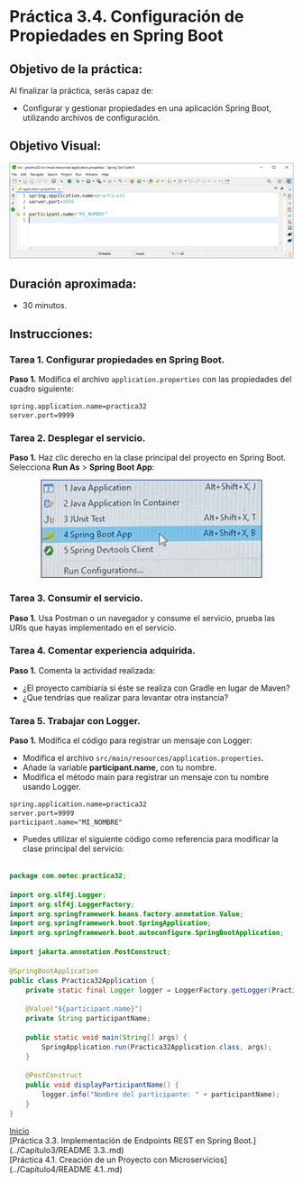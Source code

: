 # Práctica 3.4. Configuración de Propiedades en Spring Boot 

## Objetivo de la práctica:
Al finalizar la práctica, serás capaz de:
- Configurar y gestionar propiedades en una aplicación Spring Boot, utilizando archivos de configuración.

## Objetivo Visual:

<div style="text-align: center;">
    <img src="../images/ro4.png" alt="Spring Tool Suite">
</div>

## Duración aproximada:
- 30 minutos.

## Instrucciones: 

### Tarea 1. Configurar propiedades en Spring Boot.

**Paso 1.** Modifica el archivo `application.properties` con las propiedades del cuadro siguiente:

```properties
spring.application.name=practica32
server.port=9999
```

### Tarea 2. Desplegar el servicio.

**Paso 1.** Haz clic derecho en la clase principal del proyecto en Spring Boot. Selecciona **Run As** > **Spring Boot App**:

<div style="text-align: center;">
    <img src="../images/img8_runas.png" alt="Insomia">
</div>


### Tarea 3. Consumir el servicio.

**Paso 1.** Usa Postman o un navegador y consume el servicio, prueba las URIs que hayas implementado en el servicio.

### Tarea 4. Comentar experiencia adquirida.

**Paso 1.** Comenta la actividad realizada:

* ¿El proyecto cambiaría si éste se realiza con Gradle en lugar de Maven?
* ¿Que tendrías que realizar para levantar otra instancia?


### Tarea 5. Trabajar con Logger.

**Paso 1.** Modifica el código para registrar un mensaje con Logger:

 * Modifica el archivo `src/main/resources/application.properties`.
 * Añade la variable **participant.name**, con tu nombre.
 * Modifica el método main para registrar un mensaje con tu nombre usando Logger.
 
```properties
spring.application.name=practica32
server.port=9999
participant.name="MI_NOMBRE"
```

* Puedes utilizar el siguiente código como referencia para modificar la clase principal del servicio:

```java

package com.netec.practica32;

import org.slf4j.Logger;
import org.slf4j.LoggerFactory;
import org.springframework.beans.factory.annotation.Value;
import org.springframework.boot.SpringApplication;
import org.springframework.boot.autoconfigure.SpringBootApplication;

import jakarta.annotation.PostConstruct;

@SpringBootApplication
public class Practica32Application {
    private static final Logger logger = LoggerFactory.getLogger(Practica32Application.class);

    @Value("${participant.name}")
    private String participantName;
   
    public static void main(String[] args) {
        SpringApplication.run(Practica32Application.class, args);
    }

    @PostConstruct
    public void displayParticipantName() {
        logger.info("Nombre del participante: " + participantName);
    }
}

```
[Inicio](../README.md)<br>
[Práctica 3.3. Implementación de Endpoints REST en Spring Boot.](../Capítulo3/README 3.3..md)<br>
[Práctica 4.1. Creación de un Proyecto con Microservicios](../Capítulo4/README 4.1..md)<br>
